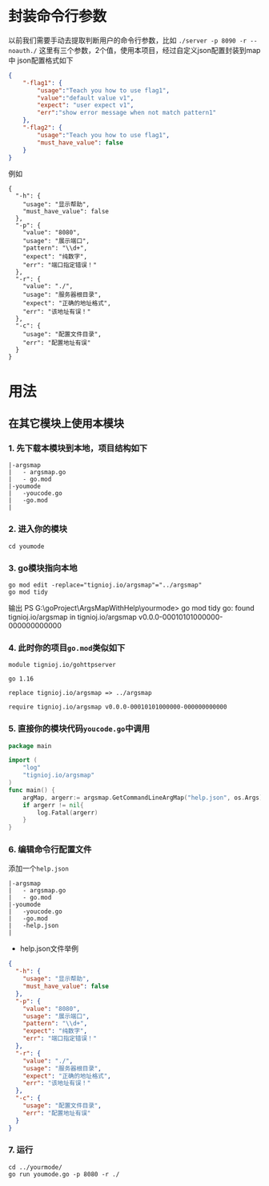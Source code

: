 # 封装命令行参数
以前我们需要手动去提取判断用户的命令行参数，比如 `./server -p 8090 -r --noauth./` 这里有三个参数，2个值，使用本项目，经过自定义json配置封装到map中
json配置格式如下
```json
{
    "-flag1": {
        "usage":"Teach you how to use flag1",
        "value":"default value v1",
        "expect": "user expect v1",
        "err":"show error message when not match pattern1"
    },
    "-flag2": {
        "usage":"Teach you how to use flag1",
        "must_have_value": false
    }
}
```
例如
```
{
  "-h": {
    "usage": "显示帮助",
    "must_have_value": false
  },
  "-p": {
    "value": "8080",
    "usage": "展示端口",
    "pattern": "\\d+",
    "expect": "纯数字",
    "err": "端口指定错误！"
  },
  "-r": {
    "value": "./",
    "usage": "服务器根目录",
    "expect": "正确的地址格式",
    "err": "该地址有误！"
  },
  "-c": {
    "usage": "配置文件目录",
    "err": "配置地址有误"
  }
}
```

# 用法
## 在其它模块上使用本模块

### 1. 先下载本模块到本地，项目结构如下

    

    |-argsmap
    |   - argsmap.go
    |   - go.mod
    |-youmode
    |   -youcode.go
    |   -go.mod
    |



### 2. 进入你的模块
```
cd youmode
```


### 3. go模块指向本地
```shell
go mod edit -replace="tignioj.io/argsmap"="../argsmap"
go mod tidy
```
输出
PS G:\goProject\ArgsMapWithHelp\yourmode> go mod tidy
go: found tignioj.io/argsmap in tignioj.io/argsmap v0.0.0-00010101000000-000000000000


### 4. 此时你的项目`go.mod`类似如下
```
module tignioj.io/gohttpserver

go 1.16

replace tignioj.io/argsmap => ../argsmap

require tignioj.io/argsmap v0.0.0-00010101000000-000000000000
```

### 5. 直接你的模块代码`youcode.go`中调用

```go
package main

import (
    "log"
	"tignioj.io/argsmap"
)
func main() {
	argMap, argerr:= argsmap.GetCommandLineArgMap("help.json", os.Args)
	if argerr != nil{
		log.Fatal(argerr)
	}
}
```

### 6. 编辑命令行配置文件

添加一个`help.json`



    |-argsmap
    |   - argsmap.go
    |   - go.mod
    |-youmode
    |   -youcode.go
    |   -go.mod
    |   -help.json
    |



- help.json文件举例

```json
{
  "-h": {
    "usage": "显示帮助",
    "must_have_value": false
  },
  "-p": {
    "value": "8080",
    "usage": "展示端口",
    "pattern": "\\d+",
    "expect": "纯数字",
    "err": "端口指定错误！"
  },
  "-r": {
    "value": "./",
    "usage": "服务器根目录",
    "expect": "正确的地址格式",
    "err": "该地址有误！"
  },
  "-c": {
    "usage": "配置文件目录",
    "err": "配置地址有误"
  }
}
```

### 7. 运行
```
cd ../yourmode/
go run youmode.go -p 8080 -r ./
```

